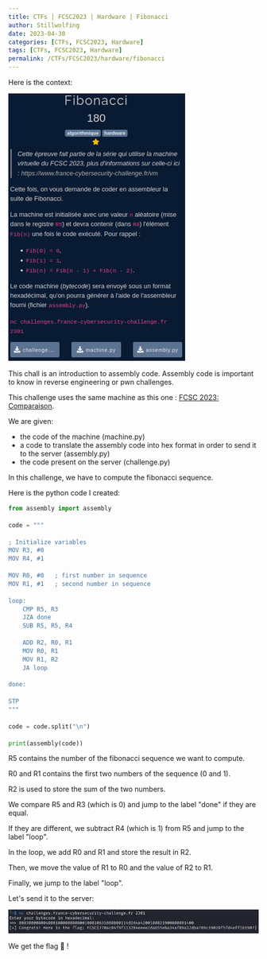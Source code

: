 ```yaml
---
title: CTFs | FCSC2023 | Hardware | Fibonacci
author: Stillwolfing
date: 2023-04-30
categories: [CTFs, FCSC2023, Hardware]
tags: [CTFs, FCSC2023, Hardware]
permalink: /CTFs/FCSC2023/hardware/fibonacci
---
```


Here is the context:

![context](/assets/img/CTFs/FCSC2023/hardware/fibonacci/context.png)

This chall is an introduction to assembly code. Assembly code is important to know in reverse engineering or pwn challenges.

This challenge uses the same machine as this one : [FCSC 2023: Comparaison](/CTFs/FCSC2023/Intro/comparaison/).

We are given:
- the code of the machine (machine.py)
- a code to translate the assembly code into hex format in order to send it to the server (assembly.py)
- the code present on the server (challenge.py)

In this challenge, we have to compute the fibonacci sequence.

Here is the python code I created:

```python
from assembly import assembly

code = """

; Initialize variables
MOV R3, #0
MOV R4, #1

MOV R0, #0   ; first number in sequence
MOV R1, #1   ; second number in sequence

loop:
    CMP R5, R3
    JZA done
    SUB R5, R5, R4

    ADD R2, R0, R1
    MOV R0, R1  
    MOV R1, R2
    JA loop  

done:

STP
"""

code = code.split("\n")

print(assembly(code))
```

R5 contains the number of the fibonacci sequence we want to compute.

R0 and R1 contains the first two numbers of the sequence (0 and 1).

R2 is used to store the sum of the two numbers.

We compare R5 and R3 (which is 0) and jump to the label "done" if they are equal.

If they are different, we subtract R4 (which is 1) from R5 and jump to the label "loop".

In the loop, we add R0 and R1 and store the result in R2.

Then, we move the value of R1 to R0 and the value of R2 to R1.

Finally, we jump to the label "loop".

Let's send it to the server:

![flag](/assets/img/CTFs/FCSC2023/hardware/fibonacci/flag.png)

We get the flag 🎉 !

